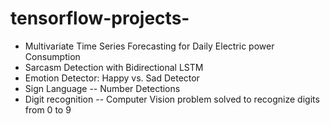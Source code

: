 # tensorflow-projects-
* Multivariate Time Series Forecasting for Daily Electric power Consumption
* Sarcasm Detection with Bidirectional LSTM
* Emotion Detector: Happy vs. Sad Detector
* Sign Language -- Number Detections
* Digit recognition -- Computer Vision problem solved to recognize digits from 0 to 9
